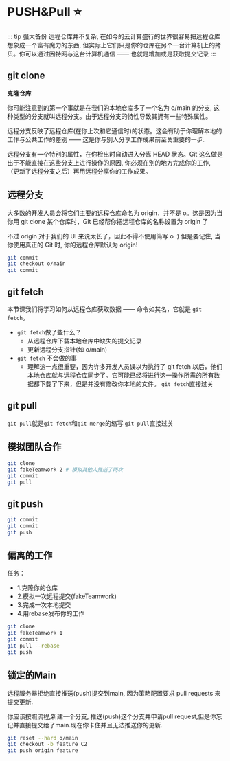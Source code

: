 # PUSH&Pull :star:

::: tip 强大备份
远程仓库并不复杂, 在如今的云计算盛行的世界很容易把远程仓库想象成一个富有魔力的东西, 但实际上它们只是你的仓库在另个一台计算机上的拷贝。你可以通过因特网与这台计算机通信 —— 也就是增加或是获取提交记录
:::



## git clone
**克隆仓库**

你可能注意到的第一个事就是在我们的本地仓库多了一个名为 o/main 的分支, 这种类型的分支就叫远程分支。由于远程分支的特性导致其拥有一些特殊属性。

远程分支反映了远程仓库(在你上次和它通信时)的状态。这会有助于你理解本地的工作与公共工作的差别 —— 这是你与别人分享工作成果前至关重要的一步.

远程分支有一个特别的属性，在你检出时自动进入分离 HEAD 状态。Git 这么做是出于不能直接在这些分支上进行操作的原因, 你必须在别的地方完成你的工作, （更新了远程分支之后）再用远程分享你的工作成果。

## 远程分支
大多数的开发人员会将它们主要的远程仓库命名为 origin，并不是 o。这是因为当你用 git clone 某个仓库时，Git 已经帮你把远程仓库的名称设置为 origin 了

不过 origin 对于我们的 UI 来说太长了，因此不得不使用简写 o :) 但是要记住, 当你使用真正的 Git 时, 你的远程仓库默认为 origin!
```bash
git commit
git checkout o/main
git commit
```
## git fetch
本节课我们将学习如何从远程仓库获取数据 —— 命令如其名，它就是 `git fetch`。
- `git fetch`做了些什么？
  - 从远程仓库下载本地仓库中缺失的提交记录
  - 更新远程分支指针(如 o/main)
- `git fetch` 不会做的事
  - 理解这一点很重要，因为许多开发人员误以为执行了 git fetch 以后，他们本地仓库就与远程仓库同步了。它可能已经将进行这一操作所需的所有数据都下载了下来，但是并没有修改你本地的文件。
`git fetch`直接过关

## git pull
`git pull`就是`git fetch`和`git merge`的缩写
`git pull`直接过关
## 模拟团队合作
```bash
git clone
git fakeTeamwork 2 # 模拟其他人推送了两次
git commit
git pull
```
## git push
```bash
git commit
git commit
git push
```
## 偏离的工作
任务：
- 1.克隆你的仓库
- 2.模拟一次远程提交(fakeTeamwork)
- 3.完成一次本地提交
- 4.用rebase发布你的工作
```bash
git clone
git fakeTeamwork 1
git commit
git pull --rebase
git push
```
## 锁定的Main

远程服务器拒绝直接推送(push)提交到main, 因为策略配置要求 pull requests 来提交更新.

你应该按照流程,新建一个分支, 推送(push)这个分支并申请pull request,但是你忘记并直接提交给了main.现在你卡住并且无法推送你的更新.

```bash
git reset --hard o/main
git checkout -b feature C2
git push origin feature
```